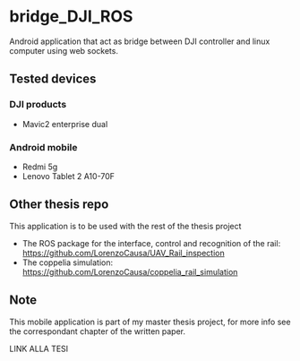 # bridge_DJI_ROS
Android application that act as bridge between DJI controller and linux computer using web sockets.

## Tested devices
### DJI products
- Mavic2 enterprise dual

### Android mobile
 - Redmi 5g
 - Lenovo Tablet 2 A10-70F
 
## Other thesis repo
This application is to be used with the rest of the thesis project

 - The ROS package for the interface, control and recognition of the rail: <https://github.com/LorenzoCausa/UAV_Rail_inspection>
 - The coppelia simulation: <https://github.com/LorenzoCausa/coppelia_rail_simulation> 

## Note
This mobile application is part of my master thesis project, for more info see the correspondant chapter of the written paper.

LINK ALLA TESI
